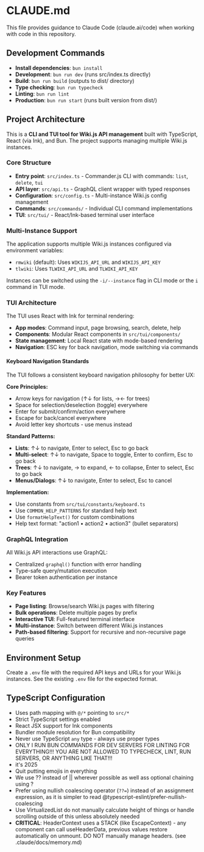 # CLAUDE.md

This file provides guidance to Claude Code (claude.ai/code) when working with code in this repository.

## Development Commands

- **Install dependencies**: `bun install`
- **Development**: `bun run dev` (runs src/index.ts directly)
- **Build**: `bun run build` (outputs to dist/ directory)
- **Type checking**: `bun run typecheck`
- **Linting**: `bun run lint`
- **Production**: `bun run start` (runs built version from dist/)

## Project Architecture

This is a **CLI and TUI tool for Wiki.js API management** built with TypeScript, React (via Ink), and Bun. The project supports managing multiple Wiki.js instances.

### Core Structure

- **Entry point**: `src/index.ts` - Commander.js CLI with commands: `list`, `delete`, `tui`
- **API layer**: `src/api.ts` - GraphQL client wrapper with typed responses
- **Configuration**: `src/config.ts` - Multi-instance Wiki.js config management
- **Commands**: `src/commands/` - Individual CLI command implementations
- **TUI**: `src/tui/` - React/Ink-based terminal user interface

### Multi-Instance Support

The application supports multiple Wiki.js instances configured via environment variables:

- `rmwiki` (default): Uses `WIKIJS_API_URL` and `WIKIJS_API_KEY`
- `tlwiki`: Uses `TLWIKI_API_URL` and `TLWIKI_API_KEY`

Instances can be switched using the `-i/--instance` flag in CLI mode or the `i` command in TUI mode.

### TUI Architecture

The TUI uses React with Ink for terminal rendering:

- **App modes**: Command input, page browsing, search, delete, help
- **Components**: Modular React components in `src/tui/components/`
- **State management**: Local React state with mode-based rendering
- **Navigation**: ESC key for back navigation, mode switching via commands

#### Keyboard Navigation Standards

The TUI follows a consistent keyboard navigation philosophy for better UX:

**Core Principles:**

- Arrow keys for navigation (↑↓ for lists, →← for trees)
- Space for selection/deselection (toggle) everywhere
- Enter for submit/confirm/action everywhere
- Escape for back/cancel everywhere
- Avoid letter key shortcuts - use menus instead

**Standard Patterns:**

- **Lists**: ↑↓ to navigate, Enter to select, Esc to go back
- **Multi-select**: ↑↓ to navigate, Space to toggle, Enter to confirm, Esc to go back
- **Trees**: ↑↓ to navigate, → to expand, ← to collapse, Enter to select, Esc to go back
- **Menus/Dialogs**: ↑↓ to navigate, Enter to select, Esc to cancel

**Implementation:**

- Use constants from `src/tui/constants/keyboard.ts`
- Use `COMMON_HELP_PATTERNS` for standard help text
- Use `formatHelpText()` for custom combinations
- Help text format: "action1 • action2 • action3" (bullet separators)

### GraphQL Integration

All Wiki.js API interactions use GraphQL:

- Centralized `graphql()` function with error handling
- Type-safe query/mutation execution
- Bearer token authentication per instance

### Key Features

- **Page listing**: Browse/search Wiki.js pages with filtering
- **Bulk operations**: Delete multiple pages by prefix
- **Interactive TUI**: Full-featured terminal interface
- **Multi-instance**: Switch between different Wiki.js instances
- **Path-based filtering**: Support for recursive and non-recursive page queries

## Environment Setup

Create a `.env` file with the required API keys and URLs for your Wiki.js instances. See the existing `.env` file for the expected format.

## TypeScript Configuration

- Uses path mapping with `@/*` pointing to `src/*`
- Strict TypeScript settings enabled
- React JSX support for Ink components
- Bundler module resolution for Bun compatibility
- Never use TypeScript `any` type - always use proper types
- ONLY I RUN BUN COMMANDS FOR DEV SERVERS FOR LINTING FOR EVERYTHING!!! YOU ARE NOT ALLOWED TO TYPECHECK, LINT, RUN SERVERS, OR ANYTHING LIKE THAT!!!
- it's 2025
- Quit putting emojis in everything
- We use ?? instead of || wherever possible as well ass optional chaining using ?
- Prefer using nullish coalescing operator (`??=`) instead of an assignment expression, as it is simpler to read @typescript-eslint/prefer-nullish-coalescing
- Use VirtualizedList do not manually calculate height of things or handle scrolling outside of this unless absolutely needed
- **CRITICAL**: HeaderContext uses a STACK (like EscapeContext) - any component can call useHeaderData, previous values restore automatically on unmount. DO NOT manually manage headers. (see .claude/docs/memory.md)
